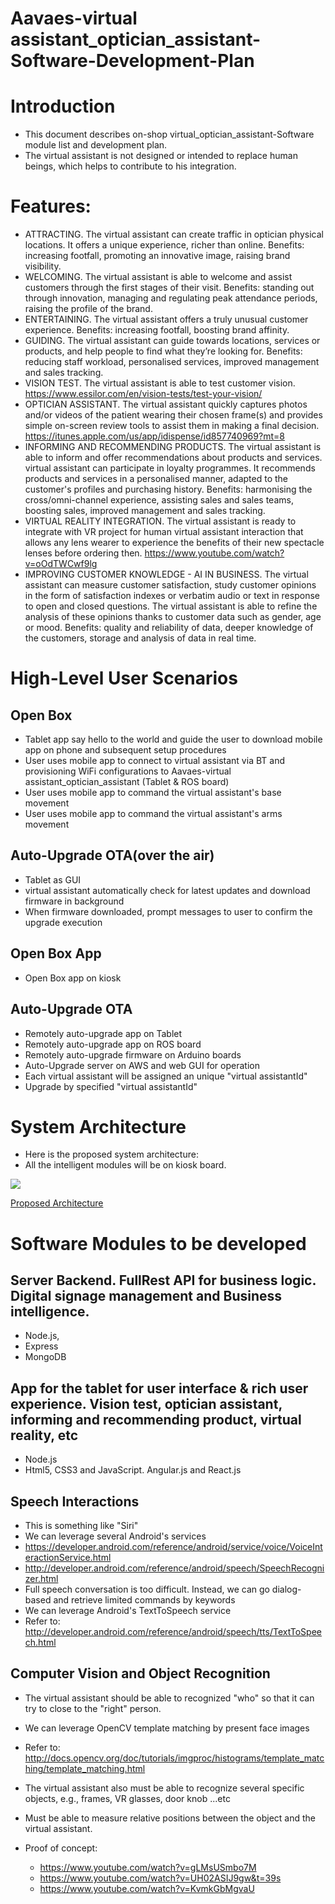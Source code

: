# Aavaes-virtual assistant_optician_assistant-Software-Development-Plan

# Introduction
* This document describes on-shop virtual_optician_assistant-Software module list and development plan.
* The virtual assistant is not designed or intended to replace human beings, which helps to contribute to his integration. 

# Features:
* ATTRACTING. The virtual assistant can create traffic in optician physical locations. It offers a unique experience, richer than online. Benefits: increasing footfall, promoting an innovative image, raising brand visibility.
* WELCOMING. The virtual assistant is able to welcome and assist customers through the first stages of their visit. Benefits: standing out through innovation, managing and regulating peak attendance periods, raising the profile of the brand.
* ENTERTAINING. The virtual assistant offers a truly unusual customer experience. Benefits: increasing footfall, boosting brand affinity.
* GUIDING. The virtual assistant can guide towards locations, services or products, and help people to find what they’re looking for. Benefits: reducing staff workload, personalised services, improved management and sales tracking.
* VISION TEST. The virtual assistant is able to test customer vision. https://www.essilor.com/en/vision-tests/test-your-vision/
* OPTICIAN ASSISTANT. The virtual assistant quickly captures photos and/or videos of the patient wearing their chosen frame(s) and provides simple on-screen review tools to assist them in making a final decision. https://itunes.apple.com/us/app/idispense/id857740969?mt=8
* INFORMING AND RECOMMENDING PRODUCTS. The virtual assistant is able to inform and offer recommendations about products and services. virtual assistant can participate in loyalty programmes. It recommends products and services in a personalised manner, adapted to the customer's profiles and purchasing history. Benefits: harmonising the cross/omni-channel experience, assisting sales and sales teams, boosting sales, improved management and sales tracking.
* VIRTUAL REALITY INTEGRATION. The virtual assistant is ready to integrate with VR project for human virtual assistant interaction that allows any lens wearer to experience the benefits of their new spectacle lenses before ordering then. https://www.youtube.com/watch?v=oOdTWCwf9lg
* IMPROVING CUSTOMER KNOWLEDGE - AI IN BUSINESS. The virtual assistant can measure customer satisfaction, study customer opinions in the form of satisfaction indexes or verbatim audio or text in response to open and closed questions. The virtual assistant is able to refine the analysis of these opinions thanks to customer data such as gender, age or mood. Benefits: quality and reliability of data, deeper knowledge of the customers, storage and analysis of data in real time.


# High-Level User Scenarios

## Open Box
* Tablet app say hello to the world and guide the user to download mobile app on phone and subsequent setup procedures
* User uses mobile app to connect to virtual assistant via BT and provisioning WiFi configurations to Aavaes-virtual assistant_optician_assistant (Tablet & ROS board)
* User uses mobile app to command the virtual assistant's base movement
* User uses mobile app to command the virtual assistant's arms movement 

## Auto-Upgrade OTA(over the air)
* Tablet as GUI 
* virtual assistant automatically check for latest updates and download firmware in background
* When firmware downloaded, prompt messages to user to confirm the upgrade execution

## Open Box App
* Open Box app on kiosk

## Auto-Upgrade OTA 
* Remotely auto-upgrade app on Tablet
* Remotely auto-upgrade app on ROS board
* Remotely auto-upgrade firmware on Arduino boards
* Auto-Upgrade server on AWS and web GUI for operation
* Each virtual assistant will be assigned an unique "virtual assistantId"
* Upgrade by specified "virtual assistantId"

# System Architecture
* Here is the proposed system architecture: 
* All the intelligent modules will be on kiosk board.

![](http://aavaes.com/wp-content/uploads/2017/03/essilor-cognition-bloks.png)

[Proposed Architecture](http://aavaes.com/wp-content/uploads/2017/03/essilor-cognition-bloks.png)



# Software Modules to be developed
## Server Backend. FullRest API for business logic. Digital signage management and Business intelligence.
* Node.js, 
* Express 
* MongoDB

## App for the tablet for user interface & rich user experience. Vision test, optician assistant, informing and recommending product, virtual reality, etc
 * Node.js
 * Html5, CSS3 and JavaScript. Angular.js and React.js	


## Speech Interactions
* This is something like "Siri"
* We can leverage several Android's services
 * https://developer.android.com/reference/android/service/voice/VoiceInteractionService.html
 * http://developer.android.com/reference/android/speech/SpeechRecognizer.html
* Full speech conversation is too difficult. Instead, we can go dialog-based and retrieve limited commands by keywords 
 * We can leverage Android's TextToSpeech service 
 * Refer to: http://developer.android.com/reference/android/speech/tts/TextToSpeech.html


## Computer Vision and Object Recognition
* The virtual assistant should be able to recognized "who" so that it can try to close to the "right" person.
* We can leverage OpenCV template matching by present face images
 * Refer to: http://docs.opencv.org/doc/tutorials/imgproc/histograms/template_matching/template_matching.html
* The virtual assistant also must be able to recognize several specific objects, e.g., frames, VR glasses, door knob ...etc
* Must be able to measure relative positions between the object and the virtual assistant.

* Proof of concept: 
  * https://www.youtube.com/watch?v=gLMsUSmbo7M
  * https://www.youtube.com/watch?v=UH02ASIJ9gw&t=39s
  * https://www.youtube.com/watch?v=KvmkGbMgvaU

